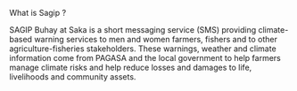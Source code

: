 
What is Sagip ?

SAGIP Buhay at Saka is a short messaging service (SMS) providing climate-based warning services to men and women farmers, 
fishers and to other agriculture-fisheries stakeholders. These warnings, weather and climate information come 
from PAGASA and the local government to help farmers manage climate risks and help reduce losses and damages to 
life, livelihoods and community assets.

